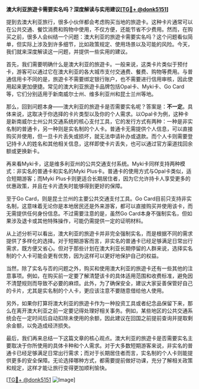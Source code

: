 **澳大利亚旅遊卡需要实名吗？深度解读与实用建议[[TG💪+ @donk5151](https://t.me/s/donk5151)]**

提到去澳大利亚旅行，很多小伙伴都会考虑购买当地的旅遊卡。这种卡片通常可以在公共交通、餐饮消费和购物中使用，不仅方便，还能节省不少费用。然而，在购买之前，很多人会纠结一个问题：澳大利亚的旅遊卡需要实名吗？这个问题看似简单，但实际上涉及到许多细节，比如政策规定、使用场景以及可能的风险。今天，我们就来深度解读这一问题，并提供一些实用的建议。

首先，我们需要明确什么是澳大利亚的旅遊卡。一般来说，这类卡片类似于预付卡，游客可以通过它在澳大利亚的各大城市支付交通费、餐费、购物等费用。与普通信用卡不同的是，旅遊卡不需要绑定银行账户，也不需要进行信用审核，因此使用起来更加便捷。常见的澳大利亚旅遊卡品牌包括Opal卡、Myki卡、Go Card等，它们分别适用于新南威尔士州、维多利亚州和昆士兰州等地。

那么，回到问题本身——澳大利亚的旅遊卡是否需要实名呢？答案是：**不一定**。具体来说，这取决于你选择的卡片类型以及你的个人需求。以Opal卡为例，这种卡是新南威尔士州公共交通系统的核心支付工具，它的发行方式有两种：一种是非实名制的普通卡，另一种则是实名制的个人卡。普通卡无需提供个人信息，可以直接购买并使用，但一旦卡片丢失或损坏，就无法申请补办或退款。而个人卡则需要登记持卡人的姓名和其他相关信息，这样即使卡片丢失，也可以通过官方渠道找回余额或更换新卡。

再来看Myki卡，这是维多利亚州的公共交通支付系统。Myki卡同样支持两种模式：非实名的普通卡和实名的Myki Plus卡。普通卡的使用方式与Opal卡类似，适合短期游客；而Myki Plus卡则更适合长期居住者，因为它允许持卡人享受更多的优惠政策，并且在卡片遗失时能够得到更好的保障。

至于Go Card，则是昆士兰州的主要公共交通支付工具。Go Card目前只支持非实名制，这意味着无论你是本地居民还是外来游客，都可以直接购买并使用该卡，而无需提供任何身份信息。不过需要注意的是，虽然Go Card本身不强制实名，但如果涉及退卡或其他特殊操作，可能仍需提供一定的证明材料。

从上述分析可以看出，澳大利亚的旅遊卡并非完全强制实名，而是根据不同的需求提供了多样化的选择。对于短期游客而言，非实名的普通卡已经足够满足日常出行需求，既方便又省心。但对于那些计划在澳大利亚长期停留的人群来说，选择实名制的个人卡可能会更有优势，因为这样可以更好地保护自己的权益。

当然，除了实名与否的问题之外，购买和使用澳大利亚的旅遊卡还有一些其他的注意事项。例如，在购买前一定要了解清楚该卡的具体适用范围和收费标准，避免因不清楚规则而导致不必要的麻烦。此外，为了确保安全，建议大家妥善保管好自己的卡片，尤其是实名制的个人卡，更应该注意不要随意借给他人使用。

另外，如果你打算将澳大利亚的旅遊卡作为一种投资工具或者纪念品保留下来，那么在离开澳大利亚之前一定要记得处理好相关事务。例如，某些地区的公共交通系统会在一定时间后自动扣除未使用的余额，因此建议在回国之前提前查询并提取剩余金额，以免造成经济损失。

最后，我们再来总结一下这篇文章的核心观点。澳大利亚的旅遊卡是否需要实名主要取决于你所使用的具体卡种和个人需求。对于大多数短期游客来说，非实名的普通卡已经足够满足日常出行需求；而对于长期居住者而言，实名制的个人卡则能提供更多的安全保障。无论选择哪种方式，都需要提前做好功课，充分了解相关政策和规定，这样才能让旅行变得更加顺利愉快。

[[TG💪+ @donk5151](https://t.me/s/donk5151) ![Image](https://i.postimg.cc/rwNCRYN7/Snipaste-2025-04-30-17-27-05.png)]